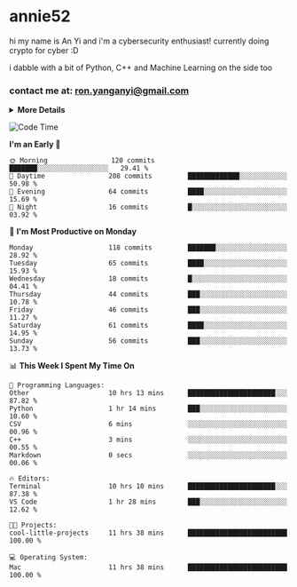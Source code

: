 # annie52 

hi my name is An Yi and i'm a cybersecurity enthusiast!
currently doing crypto for cyber :D

i dabble with a bit of Python, C++ and Machine Learning on the side too

<!--
![trophy](https://github-profile-trophy.vercel.app/?username=yanganyi&theme=discord&no-frame=true&no-bg=false&margin-w=4&row=1)
-->

### contact me at: ron.yanganyi@gmail.com

<details>
<summary>
  <strong>More Details</strong>
</summary>
<br/>

**main langs**

![Python](https://img.shields.io/badge/-Python-black?style=for-the-badge&logo=python)
![C++](https://img.shields.io/badge/-C%2B%2B-black?style=for-the-badge&logo=c%2B%2B)
![Swift](https://img.shields.io/badge/-Swift-black?style=for-the-badge&logo=swift)

**dev envs**

![VSCode](https://img.shields.io/badge/-VS_Code-black?style=for-the-badge&logo=visualstudiocode)
![Figma](https://img.shields.io/badge/-Figma-black?style=for-the-badge&logo=figma)
![XCode](https://img.shields.io/badge/-XCode-black?style=for-the-badge&logo=xcode)
![Github](https://img.shields.io/badge/-Github-black?style=for-the-badge&logo=github)

**browsers**

![Arc Browser](https://img.shields.io/badge/-Arc-black?style=for-the-badge&logo=arc)
![Opera GX](https://img.shields.io/badge/-Opera_GX-black?style=for-the-badge&logo=operagx)
![Firefox](https://img.shields.io/badge/-Firefox-black?style=for-the-badge&logo=firefox)

**devices**

![macOS](https://img.shields.io/badge/-macOS-black?style=for-the-badge&logo=macos)
![Kali Linux](https://img.shields.io/badge/-Kali-black?style=for-the-badge&logo=kalilinux)
![Windows](https://img.shields.io/badge/-Windows-black?style=for-the-badge&logo=windows11)
![Android](https://img.shields.io/badge/-Android-black?style=for-the-badge&logo=android)

</details>

<!--START_SECTION:waka-->
![Code Time](http://img.shields.io/badge/Code%20Time-125%20hrs%2033%20mins-blue)

**I'm an Early 🐤** 

```text
🌞 Morning                120 commits         ███████░░░░░░░░░░░░░░░░░░   29.41 % 
🌆 Daytime                208 commits         █████████████░░░░░░░░░░░░   50.98 % 
🌃 Evening                64 commits          ████░░░░░░░░░░░░░░░░░░░░░   15.69 % 
🌙 Night                  16 commits          █░░░░░░░░░░░░░░░░░░░░░░░░   03.92 % 
```
📅 **I'm Most Productive on Monday** 

```text
Monday                   118 commits         ███████░░░░░░░░░░░░░░░░░░   28.92 % 
Tuesday                  65 commits          ████░░░░░░░░░░░░░░░░░░░░░   15.93 % 
Wednesday                18 commits          █░░░░░░░░░░░░░░░░░░░░░░░░   04.41 % 
Thursday                 44 commits          ███░░░░░░░░░░░░░░░░░░░░░░   10.78 % 
Friday                   46 commits          ███░░░░░░░░░░░░░░░░░░░░░░   11.27 % 
Saturday                 61 commits          ████░░░░░░░░░░░░░░░░░░░░░   14.95 % 
Sunday                   56 commits          ███░░░░░░░░░░░░░░░░░░░░░░   13.73 % 
```


📊 **This Week I Spent My Time On** 

```text
💬 Programming Languages: 
Other                    10 hrs 13 mins      ██████████████████████░░░   87.82 % 
Python                   1 hr 14 mins        ███░░░░░░░░░░░░░░░░░░░░░░   10.60 % 
CSV                      6 mins              ░░░░░░░░░░░░░░░░░░░░░░░░░   00.96 % 
C++                      3 mins              ░░░░░░░░░░░░░░░░░░░░░░░░░   00.55 % 
Markdown                 0 secs              ░░░░░░░░░░░░░░░░░░░░░░░░░   00.06 % 

🔥 Editors: 
Terminal                 10 hrs 10 mins      ██████████████████████░░░   87.38 % 
VS Code                  1 hr 28 mins        ███░░░░░░░░░░░░░░░░░░░░░░   12.62 % 

🐱‍💻 Projects: 
cool-little-projects     11 hrs 38 mins      █████████████████████████   100.00 % 

💻 Operating System: 
Mac                      11 hrs 38 mins      █████████████████████████   100.00 % 
```


<!--END_SECTION:waka-->

<!--
## a little background

- I am currently studying at [Hwa Chong Junior College](https://www.hci.edu.sg/), subject combi P CP M E
- Currently doing CTFs and [Leetcode](https://leetcode.com/) daily challenges
- Fluent in English and Chinese, learning Russian and Indonesian

<a href="">
  <img align="centre" src="https://github-readme-stats.vercel.app/api?username=yanganyi&count_private=true&include_all_commits=true&show_icons=true&title_color=007bff&text_color=e7e7e7&icon_color=007bff&bg_color=171c28" />
<a />
-->



<!--
![Top Langs](https://github-readme-stats.vercel.app/api/top-langs/?username=yanganyi&layout=compact&title_color=007bff&text_color=e7e7e7&icon_color=007bff&bg_color=171c28)
-->

<!--
**yanganyi/yanganyi** is a ✨ _special_ ✨ repository because its `README.md` (this file) appears on your GitHub profile.

Here are some ideas to get you started:

- 🔭 I’m currently working on ...
- 🌱 I’m currently learning ...
- 👯 I’m looking to collaborate on ...
- 🤔 I’m looking for help with ...
- 💬 Ask me about ...
- 📫 How to reach me: ...
- 😄 Pronouns: ...
- ⚡ Fun fact: ...
-->
